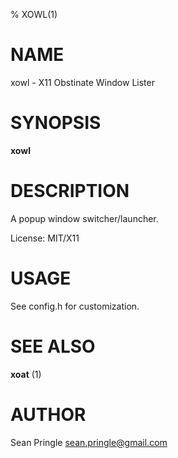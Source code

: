 % XOWL(1)

# NAME

xowl \- X11 Obstinate Window Lister

# SYNOPSIS

**xowl**

# DESCRIPTION

A popup window switcher/launcher.

License: MIT/X11

# USAGE

See config.h for customization.

# SEE ALSO

**xoat** (1)

# AUTHOR

Sean Pringle <sean.pringle@gmail.com>